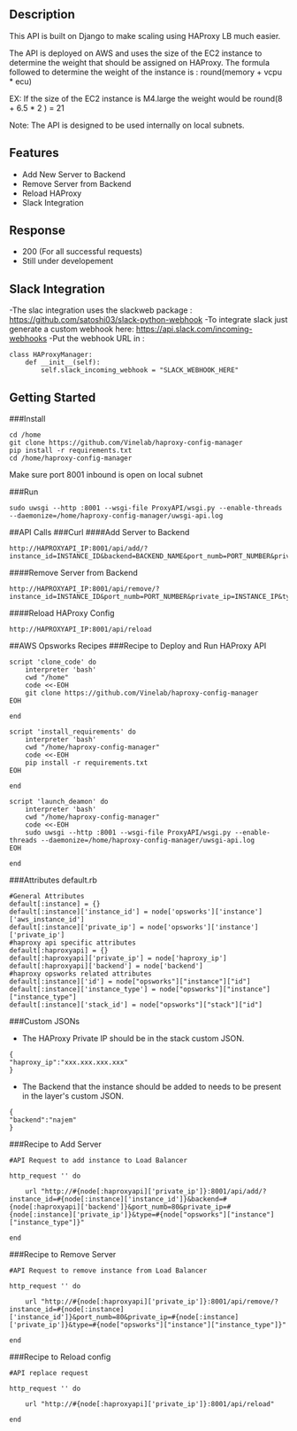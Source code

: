 ## Description

This API is built on Django to make scaling using HAProxy LB much easier.

The API is deployed on AWS and uses the size of the EC2 instance to determine the weight that should be assigned on HAProxy.
The formula followed to determine the weight of the instance is : round(memory + vcpu * ecu)

EX: If the size of the EC2 instance is M4.large the weight would be round(8 + 6.5 * 2 ) = 21

Note: The API is designed to be used internally on local subnets.

## Features

- Add New Server to Backend
- Remove Server from Backend
- Reload HAProxy
- Slack Integration

## Response

- 200 (For all successful requests)
- Still under developement

## Slack Integration
-The slac integration uses the slackweb package : https://github.com/satoshi03/slack-python-webhook
-To integrate slack just generate a custom webhook here: https://api.slack.com/incoming-webhooks
-Put the webhook URL in :
```
class HAProxyManager:
    def __init__(self):
        self.slack_incoming_webhook = "SLACK_WEBHOOK_HERE"
```

## Getting Started

###Install
```
cd /home
git clone https://github.com/Vinelab/haproxy-config-manager
pip install -r requirements.txt
cd /home/haproxy-config-manager
```
Make sure port 8001 inbound is open on local subnet

###Run
```
sudo uwsgi --http :8001 --wsgi-file ProxyAPI/wsgi.py --enable-threads --daemonize=/home/haproxy-config-manager/uwsgi-api.log
```

##API Calls
###Curl
####Add Server to Backend
```
http://HAPROXYAPI_IP:8001/api/add/?instance_id=INSTANCE_ID&backend=BACKEND_NAME&port_numb=PORT_NUMBER&private_ip=INSTANCE_IP&type=INSTANCE_TYPE
```
####Remove Server from Backend
```
http://HAPROXYAPI_IP:8001/api/remove/?instance_id=INSTANCE_ID&port_numb=PORT_NUMBER&private_ip=INSTANCE_IP&type=INSTANCE_TYPE
```
####Reload HAProxy Config
```
http://HAPROXYAPI_IP:8001/api/reload
```
##AWS Opsworks Recipes
###Recipe to Deploy and Run HAProxy API
```
script 'clone_code' do
    interpreter 'bash'
    cwd "/home"
    code <<-EOH
    git clone https://github.com/Vinelab/haproxy-config-manager
EOH

end

script 'install_requirements' do
    interpreter 'bash'
    cwd "/home/haproxy-config-manager"
    code <<-EOH
    pip install -r requirements.txt
EOH

end

script 'launch_deamon' do
    interpreter 'bash'
    cwd "/home/haproxy-config-manager"
    code <<-EOH
    sudo uwsgi --http :8001 --wsgi-file ProxyAPI/wsgi.py --enable-threads --daemonize=/home/haproxy-config-manager/uwsgi-api.log
EOH

end
```
###Attributes default.rb
```
#General Attributes
default[:instance] = {}
default[:instance]['instance_id'] = node['opsworks']['instance']['aws_instance_id']
default[:instance]['private_ip'] = node['opsworks']['instance']['private_ip']
#haproxy api specific attributes
default[:haproxyapi] = {}
default[:haproxyapi]['private_ip'] = node['haproxy_ip']
default[:haproxyapi]['backend'] = node['backend']
#haproxy opsworks related attributes
default[:instance]['id'] = node["opsworks"]["instance"]["id"]
default[:instance]['instance_type'] = node["opsworks"]["instance"]["instance_type"]
default[:instance]['stack_id'] = node["opsworks"]["stack"]["id"]
```
###Custom JSONs
- The HAProxy Private IP should be in the stack custom JSON.
```
{
"haproxy_ip":"xxx.xxx.xxx.xxx"
}
```
- The Backend that the instance should be added to needs to be present in the layer's custom JSON.
```
{
"backend":"najem"
}
```
###Recipe to Add Server
```
#API Request to add instance to Load Balancer

http_request '' do
    
    url "http://#{node[:haproxyapi]['private_ip']}:8001/api/add/?instance_id=#{node[:instance]['instance_id']}&backend=#{node[:haproxyapi]['backend']}&port_numb=80&private_ip=#{node[:instance]['private_ip']}&type=#{node["opsworks"]["instance"]["instance_type"]}"

end
```
###Recipe to Remove Server
```
#API Request to remove instance from Load Balancer

http_request '' do
    
    url "http://#{node[:haproxyapi]['private_ip']}:8001/api/remove/?instance_id=#{node[:instance]['instance_id']}&port_numb=80&private_ip=#{node[:instance]['private_ip']}&type=#{node["opsworks"]["instance"]["instance_type"]}"

end
```
###Recipe to Reload config
```
#API replace request

http_request '' do
    
    url "http://#{node[:haproxyapi]['private_ip']}:8001/api/reload"

end
```

